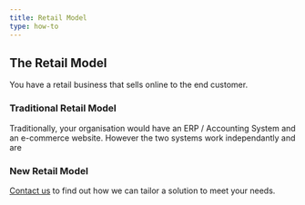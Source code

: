 ```yaml
---
title: Retail Model
type: how-to
---
```


## The Retail Model 
You have a retail business that sells online to the end customer.

### Traditional Retail Model 
Traditionally, your organisation would have an ERP / Accounting System and an e-commerce website.
However the two systems work independantly and are 

### New Retail Model

[Contact us](/contact-us/) to find out how we can tailor a solution to meet your needs.